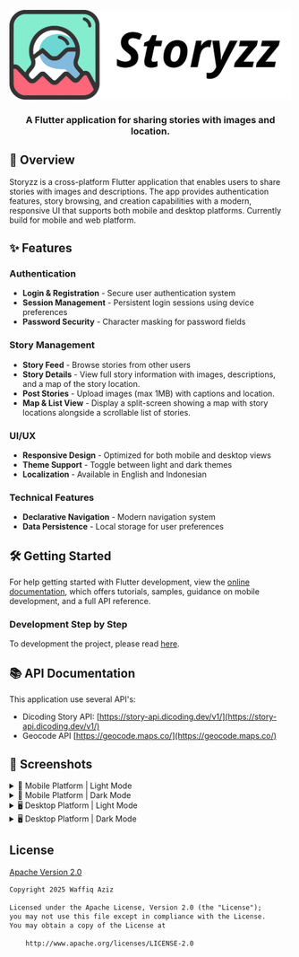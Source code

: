 <p align="center">
    <picture>
      <source
        media="(prefers-color-scheme: dark)"
        srcset="doc/images/storyzz-light.svg"
        width="250"
      >
      <source
        media="(prefers-color-scheme: light)"
        srcset="doc/images/storyzz-dark.svg"
        width="250"
      >
      <img alt="Storyzz" src="doc/images/storyzz-dark.svg">
    </picture>
</p>

<h3 align="center">
A Flutter application for sharing stories with images and location.
</h3>

## 🚀 Overview

Storyzz is a cross-platform Flutter application that enables users to share
stories with images and descriptions. The app provides authentication features,
story browsing, and creation capabilities with a modern, responsive UI that
supports both mobile and desktop platforms. Currently build for mobile and web platform.

## ✨ Features

### Authentication

- **Login & Registration** - Secure user authentication system
- **Session Management** - Persistent login sessions using device preferences
- **Password Security** - Character masking for password fields

### Story Management

- **Story Feed** - Browse stories from other users
- **Story Details** - View full story information with images, descriptions,
  and a map of the story location.
- **Post Stories** - Upload images (max 1MB) with captions and location.
- **Map & List View** -  Display a split-screen showing a map with story
  locations alongside a scrollable list of stories.

### UI/UX

- **Responsive Design** - Optimized for both mobile and desktop views
- **Theme Support** - Toggle between light and dark themes
- **Localization** - Available in English and Indonesian

### Technical Features

- **Declarative Navigation** - Modern navigation system
- **Data Persistence** - Local storage for user preferences

## 🛠️ Getting Started

For help getting started with Flutter development, view the
[online documentation](https://docs.flutter.dev/), which offers tutorials,
samples, guidance on mobile development, and a full API reference.

### Development Step by Step

To development the project, please read [here](./doc/development.md).

## 📚 API Documentation

This application use several API's:

- Dicoding Story API:
  [https://story-api.dicoding.dev/v1/](https://story-api.dicoding.dev/v1/)
- Geocode API
  [https://geocode.maps.co/](https://geocode.maps.co/)

## 📸 Screenshots

<details>
<summary>📱 Mobile Platform | Light Mode</summary>
<p float="left">
  <img src="https://i.postimg.cc/CKJPKj5R/mobile-login.png"
    width="250" alt="Login Screen"
  />
  <img src="https://i.postimg.cc/FF24mQw2/mobile-register.png"
    width="250" alt="Register Screen"
  />
  <img src="https://i.postimg.cc/8Pr0bJKY/mobile-home.png"
    width="250" alt="Home Screen"
  />
</p>
<p float="left">
  <img src="https://i.postimg.cc/Jn2pNMbm/mobile-map.png"
    width="250" alt="Map Story Screen"
  />  
  <img src="https://i.postimg.cc/YC7BGzrR/mobile-upload-story.png"
    width="250" alt="Upload Story Screen"
    />
  <img src="https://i.postimg.cc/SRmcYPPq/mobile-upload-story2.png"
    width="250" alt="Upload Story Screen Filled"
    />
</p>
<p>
  <img src="https://i.postimg.cc/gcwWf0tV/mobile-settings.png"
    width="250" alt="Settings Screen"
  />
  <img src="https://i.postimg.cc/2SQ9spfF/mobile-localization.png"
    width="250" alt="Localization Dialog"
  />
  <img src="https://i.postimg.cc/XqtDb4Jx/mobile-detail.png"
    width="250" alt="Detail Screen"
  />
</p>
</details>

<details>
<summary>📱 Mobile Platform | Dark Mode</summary>
<p float="left">
  <img src="https://i.postimg.cc/JnnTHGHP/mobile-login-dark.png"
    width="250" alt="Login Screen (Dark)"
  />
  <img src="https://i.postimg.cc/J0HPKvqX/mobile-register-dark.png"
    width="250" alt="Register Screen (Dark)"
  />
  <img src="https://i.postimg.cc/x1DFpfB1/mobile-home-dark.png"
    width="250" alt="Home Screen (Dark)"
  />
</p>
<p float="left">
  <img src="https://i.postimg.cc/LhdvWDCb/mobile-map-dark.png"
    width="250" alt="Upload Map Screen (Dark)"
  />
  <img src="https://i.postimg.cc/k5XrwMtt/mobile-upload-story-dark.png"
    width="250" alt="Upload Story Screen (Dark)"
  />
    <img src="https://i.postimg.cc/cCTwRmq3/mobile-upload-story-dark2.png"
    width="250" alt="Upload Story Screen Filled (Dark)"
  />
</p>
<p>
  <img src="https://i.postimg.cc/pXztL6Hy/mobile-settings-dark.png"
    width="250" alt="Settings Screen (Dark)"
  />
  <img src="https://i.postimg.cc/fbMqZHz4/mobile-localization-dark.png"
    width="250" alt="Localization Dialog (Dark)"
  />
  <img src="https://i.postimg.cc/CM22DHND/mobile-detail-dark.png"
    width="250" alt="Detail Screen (Dark)"
  />
</p>
</details>

<details>
<summary>🖥️ Desktop Platform | Light Mode</summary>
<p>
  <img src="https://i.postimg.cc/25Fp7b6Y/desktop-login.png"
    width="400" alt="Login Screen"
  />
  <img src="https://i.postimg.cc/dQNb6Kqh/desktop-register.png"
    width="400" alt="Register Screen"
  />
</p>
<p>
  <img src="https://i.postimg.cc/fT46pf9s/desktop-home.png"
    width="400" alt="Home Screen"
  />
  <img src="https://i.postimg.cc/50xh74YC/desktop-map.png"
    width="400" alt="Map Screen"
  />
</p>
<p>
  <img src="https://i.postimg.cc/GhZZ0JTr/desktop-upload-story.png"
    width="400" alt="Upload Story Screen"
  />
  <img src="https://i.postimg.cc/BbzRn2hT/desktop-settings.png"
    width="400" alt="Settings Screen"
  />
</p>
<p>
  <img src="https://i.postimg.cc/pdB7nwGX/desktop-upload-story2.png"
    width="400" alt="Upload Story Screen Filled Top"
  />
  <img src="https://i.postimg.cc/PxWmxH22/desktop-upload-story3.png"
    width="400" alt="Upload Story Screen Filled Bottom"
  />
</p>
<p>
  <img src="https://i.postimg.cc/9fx6k3Gg/desktop-detail1.png"
    width="400" alt="Dialog Detail Screen Top"
  />
  <img src="https://i.postimg.cc/d1pzq8N8/desktop-detail2.png"
    width="400" alt="Dialog Detail Screen Bottom"
  />
</p>
<p>
  <img src="https://i.postimg.cc/13sb5RBY/desktop-localization.png"
    width="400" alt="Localization Dialog"
  />
</p>
</details>

<details>
<summary>🖥️ Desktop Platform | Dark Mode</summary>
<p>
  <img src="https://i.postimg.cc/Xv0S5cnx/desktop-login-dark.png"
    width="400" alt="Login Screen (Dark)"
  />
  <img src="https://i.postimg.cc/BnHRJL2F/desktop-register-dark.png"
    width="400" alt="Register Screen (Dark)"
  />
</p>
<p>
  <img src="https://i.postimg.cc/3JgPT0Xv/desktop-home-dark.png"
    width="400" alt="Home Screen (Dark)"
  />
  <img src="https://i.postimg.cc/8ccqGZbk/desktop-map-dark.png"
    width="400" alt="Map Screen (Dark)"
  />
</p>
<p>
  <img src="https://i.postimg.cc/3whVN8Zc/desktop-upload-story-dark.png"
    width="400" alt="Upload Story Screen (Dark)"
  />
  <img src="https://i.postimg.cc/HsJfPPxB/desktop-settings-dark.png"
    width="400" alt="Settings Screen (Dark)"
  />
</p>
<p>
  <img src="https://i.postimg.cc/G275XknW/desktop-upload-story-dark2.png"
    width="400" alt="Upload Story Screen Top (Dark)"
  />  
  <img src="https://i.postimg.cc/FR5yNzgY/desktop-upload-story-dark3.png"
    width="400" alt="Upload Story Screen Bottom (Dark)"
  />
</p>
<p>
  <img src="https://i.postimg.cc/j2fBCLBB/desktop-detail1-dark.png"
    width="400" alt="Dialog Detail Screen Top (Dark)"
  />
  <img src="https://i.postimg.cc/v8xJ0NDX/desktop-detail2-dark.png"
    width="400" alt="Dialog Detail Screen Bottom (Dark)"
  />
</p>
<p>
  <img src="https://i.postimg.cc/FRD2wM3n/desktop-localization-dark.png"
    width="400" alt="Localization Dialog (Dark)"
  />
</p>
</details>

## License

[Apache Version 2.0](LICENSE)

```text
Copyright 2025 Waffiq Aziz

Licensed under the Apache License, Version 2.0 (the "License");
you may not use this file except in compliance with the License.
You may obtain a copy of the License at

    http://www.apache.org/licenses/LICENSE-2.0

